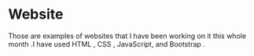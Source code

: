 # Website
Those are examples of websites that I have been working on it this whole month .I have used HTML , CSS , JavaScript, and Bootstrap .
